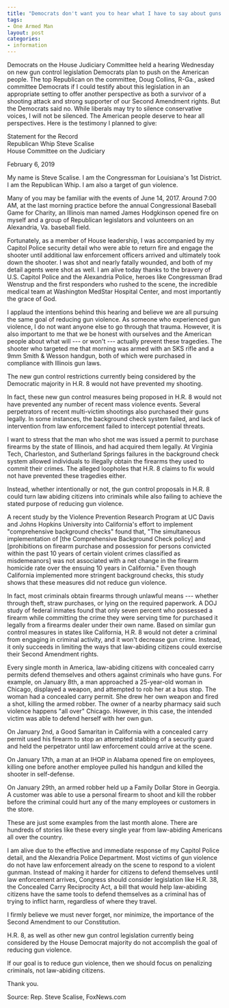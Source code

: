 ```yaml
---
title: "Democrats don't want you to hear what I have to say about guns and the Second Amendment"
tags:
- One Armed Man
layout: post
categories:
- information
---
```


Democrats on the House Judiciary Committee held a hearing Wednesday on new gun control legislation Democrats plan to push on the American people. The top Republican on the committee, Doug Collins, R-Ga., asked committee Democrats if I could testify about this legislation in an appropriate setting to offer another perspective as both a survivor of a shooting attack and strong supporter of our Second Amendment rights. But the Democrats said no. While liberals may try to silence conservative voices, I will not be silenced. The American people deserve to hear all perspectives. Here is the testimony I planned to give:

Statement for the Record  
Republican Whip Steve Scalise  
House Committee on the Judiciary

February 6, 2019

My name is Steve Scalise. I am the Congressman for Louisiana's 1st District. I am the Republican Whip. I am also a target of gun violence.

Many of you may be familiar with the events of June 14, 2017. Around 7:00 AM, at the last morning practice before the annual Congressional Baseball Game for Charity, an Illinois man named James Hodgkinson opened fire on myself and a group of Republican legislators and volunteers on an Alexandria, Va. baseball field.

Fortunately, as a member of House leadership, I was accompanied by my Capitol Police security detail who were able to return fire and engage the shooter until additional law enforcement officers arrived and ultimately took down the shooter. I was shot and nearly fatally wounded, and both of my detail agents were shot as well. I am alive today thanks to the bravery of U.S. Capitol Police and the Alexandria Police, heroes like Congressman Brad Wenstrup and the first responders who rushed to the scene, the incredible medical team at Washington MedStar Hospital Center, and most importantly the grace of God.

I applaud the intentions behind this hearing and believe we are all pursuing the same goal of reducing gun violence. As someone who experienced gun violence, I do not want anyone else to go through that trauma. However, it is also important to me that we be honest with ourselves and the American people about what will --- or won't --- actually prevent these tragedies. The shooter who targeted me that morning was armed with an SKS rifle and a 9mm Smith & Wesson handgun, both of which were purchased in compliance with Illinois gun laws.

The new gun control restrictions currently being considered by the Democratic majority in H.R. 8 would not have prevented my shooting.

In fact, these new gun control measures being proposed in H.R. 8 would not have prevented any number of recent mass violence events. Several perpetrators of recent multi-victim shootings also purchased their guns legally. In some instances, the background check system failed, and lack of intervention from law enforcement failed to intercept potential threats.

I want to stress that the man who shot me was issued a permit to purchase firearms by the state of Illinois, and had acquired them legally. At Virginia Tech, Charleston, and Sutherland Springs failures in the background check system allowed individuals to illegally obtain the firearms they used to commit their crimes. The alleged loopholes that H.R. 8 claims to fix would not have prevented these tragedies either.

Instead, whether intentionally or not, the gun control proposals in H.R. 8 could turn law abiding citizens into criminals while also failing to achieve the stated purpose of reducing gun violence.

A recent study by the Violence Prevention Research Program at UC Davis and Johns Hopkins University into California's effort to implement "comprehensive background checks" found that, "The simultaneous implementation of \[the Comprehensive Background Check policy\] and \[prohibitions on firearm purchase and possession for persons convicted within the past 10 years of certain violent crimes classified as misdemeanors\] was not associated with a net change in the firearm homicide rate over the ensuing 10 years in California." Even though California implemented more stringent background checks, this study shows that these measures did not reduce gun violence.

In fact, most criminals obtain firearms through unlawful means --- whether through theft, straw purchases, or lying on the required paperwork. A DOJ study of federal inmates found that only seven percent who possessed a firearm while committing the crime they were serving time for purchased it legally from a firearms dealer under their own name. Based on similar gun control measures in states like California, H.R. 8 would not deter a criminal from engaging in criminal activity, and it won't decrease gun crime. Instead, it only succeeds in limiting the ways that law-abiding citizens could exercise their Second Amendment rights.

Every single month in America, law-abiding citizens with concealed carry permits defend themselves and others against criminals who have guns. For example, on January 8th, a man approached a 25-year-old woman in Chicago, displayed a weapon, and attempted to rob her at a bus stop. The woman had a concealed carry permit. She drew her own weapon and fired a shot, killing the armed robber. The owner of a nearby pharmacy said such violence happens "all over" Chicago. However, in this case, the intended victim was able to defend herself with her own gun.

On January 2nd, a Good Samaritan in California with a concealed carry permit used his firearm to stop an attempted stabbing of a security guard and held the perpetrator until law enforcement could arrive at the scene.

On January 17th, a man at an IHOP in Alabama opened fire on employees, killing one before another employee pulled his handgun and killed the shooter in self-defense.

On January 29th, an armed robber held up a Family Dollar Store in Georgia. A customer was able to use a personal firearm to shoot and kill the robber before the criminal could hurt any of the many employees or customers in the store.

These are just some examples from the last month alone. There are hundreds of stories like these every single year from law-abiding Americans all over the country.

I am alive due to the effective and immediate response of my Capitol Police detail, and the Alexandria Police Department. Most victims of gun violence do not have law enforcement already on the scene to respond to a violent gunman. Instead of making it harder for citizens to defend themselves until law enforcement arrives, Congress should consider legislation like H.R. 38, the Concealed Carry Reciprocity Act, a bill that would help law-abiding citizens have the same tools to defend themselves as a criminal has of trying to inflict harm, regardless of where they travel.

I firmly believe we must never forget, nor minimize, the importance of the Second Amendment to our Constitution.

H.R. 8, as well as other new gun control legislation currently being considered by the House Democrat majority do not accomplish the goal of reducing gun violence.

If our goal is to reduce gun violence, then we should focus on penalizing criminals, not law-abiding citizens.

Thank you.

Source: Rep. Steve Scalise, FoxNews.com